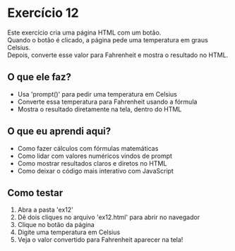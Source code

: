 # Exercício 12

Este exercício cria uma página HTML com um botão.  
Quando o botão é clicado, a página pede uma temperatura em graus Celsius.  
Depois, converte esse valor para Fahrenheit e mostra o resultado no HTML.


## O que ele faz?

- Usa 'prompt()' para pedir uma temperatura em Celsius
- Converte essa temperatura para Fahrenheit usando a fórmula
- Mostra o resultado diretamente na tela, dentro do HTML

## O que eu aprendi aqui?

- Como fazer cálculos com fórmulas matemáticas
- Como lidar com valores numéricos vindos de prompt
- Como mostrar resultados claros e diretos no HTML
- Como deixar o código mais interativo com JavaScript

## Como testar

1. Abra a pasta 'ex12'
2. Dê dois cliques no arquivo 'ex12.html' para abrir no navegador
3. Clique no botão da página
4. Digite uma temperatura em Celsius
5. Veja o valor convertido para Fahrenheit aparecer na tela!